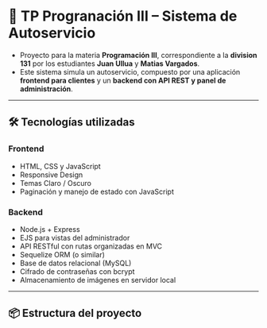 # 🧾 TP Progranación III – Sistema de Autoservicio

- Proyecto para la materia **Programación III**, correspondiente a la **division 131** por los estudiantes **Juan Ullua** y **Matias Vargados**. 
- Este sistema simula un autoservicio, compuesto por una aplicación **frontend para clientes** y un **backend con API REST y panel de administración**.

---

## 🛠️ Tecnologías utilizadas

### Frontend
- HTML, CSS y JavaScript
- Responsive Design
- Temas Claro / Oscuro
- Paginación y manejo de estado con JavaScript

### Backend
- Node.js + Express
- EJS para vistas del administrador
- API RESTful con rutas organizadas en MVC
- Sequelize ORM (o similar)
- Base de datos relacional (MySQL)
- Cifrado de contraseñas con bcrypt
- Almacenamiento de imágenes en servidor local
---

## 📦 Estructura del proyecto

